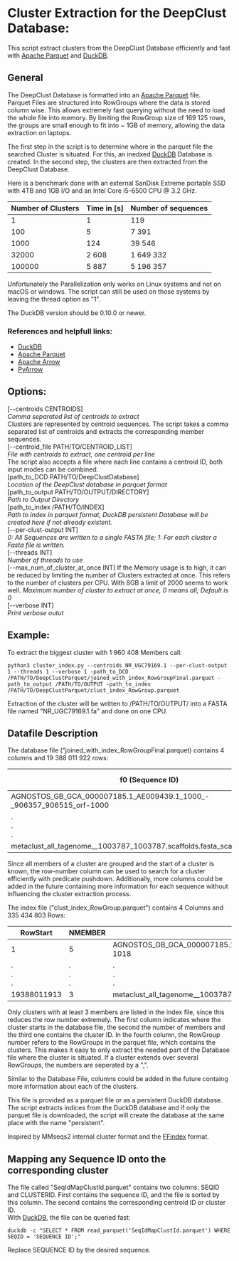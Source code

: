 # Cluster Extraction for the DeepClust Database:

This script extract clusters from the DeepClust Database efficiently and fast with [Apache Parquet](https://parquet.apache.org/) and [DuckDB](https://duckdb.org/).

## General

The DeepClust Database is formatted into an [Apache Parquet](https://parquet.apache.org/) file.  
Parquet Files are structured into RowGroups where the data is stored column wise.
This allows extremely fast querying without the need to load the whole file into memory.
By limiting the RowGroup size of 169 125 rows, the groups are small enough to fit into ~ 1GB of memory, allowing the data extraction on laptops.

The first step in the script is to determine where in the parquet file the searched Cluster is situated.
For this, an inedxed [DuckDB](https://duckdb.org/) Database is created. 
In the second step, the clusters are then extracted from the DeepClust Database.  

Here is a benchmark done with an external SanDisk Extreme portable SSD with 4TB and 1GB I/O and an Intel Core i5-6500 CPU @ 3.2 GHz.

| Number of Clusters | Time in [s] | Number of sequences |
|--------------------|----------|---------------------|
| 1                  | 1        | 119                 |
| 100                | 5        | 7 391               |
| 1000               | 124      | 39 546              |
| 32000              | 2 608    | 1 649 332           |
| 100000             | 5 887    | 5 196 357           |

Unfortunately the Parallelization only works on Linux systems and not on macOS or windows.
The script can still be used on those systems by leaving the thread option as "1".  

The DuckDB version should be 0.10.0 or newer.

### References and helpfull links:
- [DuckDB](https://duckdb.org/) 
- [Apache Parquet](https://parquet.apache.org/)
- [Apache Arrow](https://arrow.apache.org/docs/index.html)
- [PyArrow](https://arrow.apache.org/docs/python/index.html) 
## Options:
[--centroids CENTROIDS]  
*Comma separated list of centroids to extract*  
Clusters are represented by centroid sequences. The script takes a comma separated list of centroids and extracts the corresponding member sequences.  
[--centroid_file PATH/TO/CENTROID_LIST]  
*File with centroids to extract, one centroid per line*  
The script also accepts a file where each line contains a centroid ID, both input modes can be combined.  
[path_to_DCD PATH/TO/DeepClustDatabase]  
*Location of the DeepClust database in parquet format*  
[path_to_output PATH/TO/OUTPUT/DIRECTORY]  
*Path to Output Directory*  
[path_to_index /PATH/TO/INDEX]  
*Path to index in parquet format, DuckDB persistent Database will be created here if not already existent.*   
[--per-clust-output INT]   
*0: All Sequences are written to a single FASTA file; 1: For each cluster a Fasta file is written.*   
[--threads INT]  
*Number of threads to use*   
[--max_num_of_cluster_at_once INT]
If the Memory usage is to high, it can be reduced by limiting the number of Clusters extracted at once. This refers to the number of clusters per CPU. With 8GB a limit of 2000 seems to work well.
*Maximum number of cluster to extract at once, 0 means all; Default is 0*   
[--verbose INT]   
*Print verbose outut*

## Example: 
To extract the biggest cluster with 1 960 408 Members call:  
~~~  
python3 cluster_index.py --centroids NR_UGC79169.1 --per-clust-output 1 --threads 1 --verbose 1 -path_to_DCD /PATH/TO/DeepClustParquet/joined_with_index_RowGroupFinal.parquet -path_to_output /PATH/TO/OUTPUT -path_to_index /PATH/TO/DeepClustParquet/clust_index_RowGroup.parquet 
~~~

Extraction of the cluster will be written to /PATH/TO/OUTPUT/ into a FASTA file named "NR_UGC79169.1.fa" and done on one CPU. 

## Datafile Description
The database file ("joined_with_index_RowGroupFinal.parquet) contains 4 columns and 19 388 011 922 rows: 

 | f0 (Sequence ID)                                                          | f1 (Sequence)                                         | f2 (Cluster ID)                                                           | f3 (Row Number) |
 |---------------------------------------------------------------------------|-------------------------------------------------------|---------------------------------------------------------------------------|-----------------|
 | AGNOSTOS_GB_GCA_000007185.1_AE009439.1_1000_-_906357_906515_orf-1000      | METGGTCSVRPTLIEAGDTPPYGTCPGAERVSDVRSWERDLLSKGTKLEDAV* | AGNOSTOS_GB_GCA_000007185.1_AE009439.1_1000_-_906357_906515_orf-1000      | 0               |
 | .<br/>.<br/>.                                                             | .<br/>.<br/>.                                         | .<br/>.<br/>.                                                             | .<br/>.<br/>.   |
 | metaclust_all_tagenome__1003787_1003787.scaffolds.fasta_scaffold9999973_2 | MSAALVAGFVTVLLWGSAFVGIR                               | metaclust_all_tagenome__1003787_1003787.scaffolds.fasta_scaffold9999973_2 | 19388011921     |

Since all members of a cluster are grouped and the start of a cluster is known, the row-number column can be used to search for a cluster efficiently with predicate pushdown.
Additionally, more columns could be added in the future containing more information for each sequence without influencing the cluster extraction process.



 The index file ("clust_index_RowGroup.parquet") contains 4 Columns and 335 434 803 Rows:

|RowStart|NMEMBER|CLUSTER| RowGroup      |
|-----|----|----|---------------|
|1        | 5       | AGNOSTOS_GB_GCA_000007185.1_AE009439.1_1018_+_924582_925004_orf-1018 | 0             |               
| .<br/>.<br/>.                                                             | .<br/>.<br/>.                                         | .<br/>.<br/>.                                                             | .<br/>.<br/>.<br/> |
|19388011913 | 3       | metaclust_all_tagenome__1003787_1003787.scaffolds.fasta_scaffold9999794_1 | 116209        |

Only clusters with at least 3 members are listed in the index file, since this reduces the row number extremely.
The first column indicates where the cluster starts in the database file, the second the number of members and the third one contains the cluster ID. 
In the fourth column, the RowGroup number refers to the RowGroups in the parquet file, which contains the clusters. This makes it easy to only extract the needed part of the Database file where the cluster is situated.
If a cluster extends over several RowGroups, the numbers are seperated by a ",".

Similar to the Database File, columns could be added in the future containg more information about each of the clusters.

This file is provided as a parquet file or as a persistent DuckDB database.
The script extracts indices from the DuckDB database and if only the parquet file is downloaded, the script will create the database at the same place with the name "persistent".

Inspired by MMseqs2 internal cluster format and the [FFindex](https://github.com/ahcm/ffindex) format.

## Mapping any Sequence ID onto the corresponding cluster
The file called "SeqIdMapClustId.parquet" contains two columns: SEQID and CLUSTERID.
First contains the sequence ID, and the file is sorted by this column.
The second contains the corresponding centroid ID or cluster ID.  
With [DuckDB](https://duckdb.org/), the file can be queried fast:  
~~~ 
duckdb -c "SELECT * FROM read_parquet('SeqIdMapClustId.parquet') WHERE SEQID = 'SEQUENCE ID';"
~~~ 
Replace SEQUENCE ID by the desired sequence.
